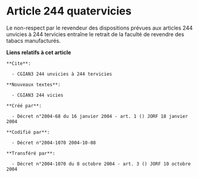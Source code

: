# Article 244 quatervicies

Le non-respect par le revendeur des dispositions prévues aux articles 244 unvicies à 244 tervicies entraîne le retrait de la
faculté de revendre des tabacs manufacturés.

**Liens relatifs à cet article**

	**Cite**:

	  - CGIAN3 244 unvicies à 244 tervicies

	**Nouveaux textes**:

	  - CGIAN3 244 vicies

	**Créé par**:

	  - Décret n°2004-68 du 16 janvier 2004 - art. 1 () JORF 18 janvier 2004

	**Codifié par**:

	  - Décret n°2004-1070 2004-10-08

	**Transféré par**:

	  - Décret n°2004-1070 du 8 octobre 2004 - art. 3 () JORF 10 octobre 2004
